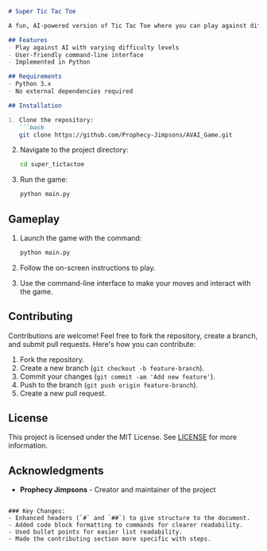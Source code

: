 ```markdown
# Super Tic Tac Toe

A fun, AI-powered version of Tic Tac Toe where you can play against different difficulty levels of AI opponents.

## Features
- Play against AI with varying difficulty levels
- User-friendly command-line interface
- Implemented in Python

## Requirements
- Python 3.x
- No external dependencies required

## Installation

1. Clone the repository:
   ```bash
   git clone https://github.com/Prophecy-Jimpsons/AVAI_Game.git
   ```

2. Navigate to the project directory:
   ```bash
   cd super_tictactoe
   ```

3. Run the game:
   ```bash
   python main.py
   ```

## Gameplay

1. Launch the game with the command:
   ```bash
   python main.py
   ```

2. Follow the on-screen instructions to play.

3. Use the command-line interface to make your moves and interact with the game.

## Contributing

Contributions are welcome! Feel free to fork the repository, create a branch, and submit pull requests. Here's how you can contribute:
1. Fork the repository.
2. Create a new branch (`git checkout -b feature-branch`).
3. Commit your changes (`git commit -am 'Add new feature'`).
4. Push to the branch (`git push origin feature-branch`).
5. Create a new pull request.

## License

This project is licensed under the MIT License. See [LICENSE](LICENSE) for more information.

## Acknowledgments

- **Prophecy Jimpsons** - Creator and maintainer of the project
```

### Key Changes:
- Enhanced headers (`#` and `##`) to give structure to the document.
- Added code block formatting to commands for clearer readability.
- Used bullet points for easier list readability.
- Made the contributing section more specific with steps.
